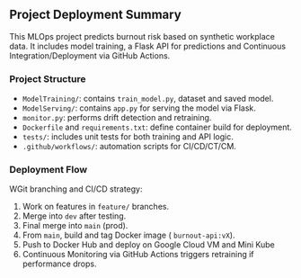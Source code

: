 ## Project Deployment Summary

This MLOps project predicts burnout risk based on synthetic workplace data. It includes model training, a Flask API for predictions and Continuous Integration/Deployment via GitHub Actions.

### Project Structure
- `ModelTraining/`: contains `train_model.py`, dataset and saved model.
- `ModelServing/`: contains `app.py` for serving the model via Flask.
- `monitor.py`: performs drift detection and retraining.
- `Dockerfile` and `requirements.txt`: define container build for deployment.
- `tests/`: includes unit tests for both training and API logic.
- `.github/workflows/`: automation scripts for CI/CD/CT/CM.

### Deployment Flow
WGit branching and CI/CD strategy:
1. Work on features in `feature/` branches.
2. Merge into `dev` after testing.
3. Final merge into `main` (prod).
4. From `main`, build and tag Docker image ( `burnout-api:vX`).
5. Push to Docker Hub and deploy on Google Cloud VM and Mini Kube
6. Continuous Monitoring via GitHub Actions triggers retraining if performance drops.
